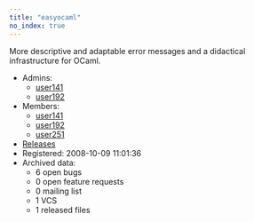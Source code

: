 ```yaml
---
title: "easyocaml"
no_index: true
---
```


More descriptive and adaptable error messages and a didactical infrastructure for OCaml.


* Admins:
  * [user141](/users/user141)
  * [user192](/users/user192)
* Members:
  * [user141](/users/user141)
  * [user192](/users/user192)
  * [user251](/users/user251)
* [Releases](https://download.ocamlcore.org/easyocaml)
* Registered: 2008-10-09 11:01:36
* Archived data:
  * 6 open bugs
  * 0 open feature requests
  * 0 mailing list
  * 1 VCS
  * 1 released files
